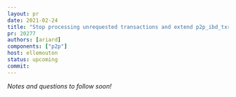 ```yaml
---
layout: pr
date: 2021-02-24
title: "Stop processing unrequested transactions and extend p2p_ibd_txrelay.py coverage"
pr: 20277
authors: [ariard]
components: ["p2p"]
host: ellemouton
status: upcoming
commit:
---
```


_Notes and questions to follow soon!_

<!-- TODO: Before meeting, add notes and questions
## Notes

## Questions
-->


<!-- TODO: After meeting, uncomment and add meeting log between the irc tags
## Meeting Log

{% irc %}
{% endirc %}
-->
